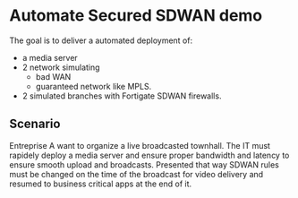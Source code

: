 # Automate Secured SDWAN demo

The goal is to deliver a automated deployment of:
 - a media server
 - 2 network simulating
    * bad WAN 
    * guaranteed network like MPLS.
 - 2 simulated branches with Fortigate SDWAN firewalls.
 
 ## Scenario
 
 Entreprise A want to organize a live broadcasted townhall. The IT must rapidely deploy a media server and ensure proper bandwidth and latency to ensure smooth upload and broadcasts.
 Presented that way SDWAN rules must be changed on the time of the broadcast for video delivery and resumed to business critical apps at the end of it.
  
